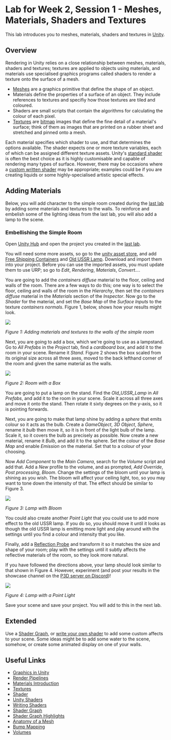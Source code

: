 # Lab for Week 2, Session 1 - Meshes, Materials, Shaders and Textures  

This lab introduces you to meshes, materials, shaders and textures in [Unity](https://unity.com/).

## Overview

Rendering in Unity relies on a close relationship between meshes, materials, shaders and textures; textures are applied to objects using materials, and materials use specialised graphics programs called shaders to render a texture onto the surface of a mesh.

+ [Meshes](https://docs.unity3d.com/Manual/AnatomyofaMesh.html) are a graphics primitive that define the shape of an object.
+ Materials define the properties of a surface of an object. They include references to textures and specifiy how those textures are tiled and coloured.
+ Shaders are small scripts that contain the algorithms for calculating the colour of each pixel.
+ [Textures](https://docs.unity3d.com/Manual/Textures.html) are [bitmap](https://en.wikipedia.org/wiki/Bitmap) images that define the fine detail of a material's surface; think of them as images that are printed on a rubber sheet and stretched and pinned onto a mesh.

Each material specifies which shader to use, and that determines the options available. The shader expects one or more texture variables, each of which can be assigned different texture assets. Unity's [standard shader](https://docs.unity3d.com/Manual/shader-StandardShader.html) is often the best choice as it is highly customisable and capable of rendering many types of surface. However, there may be occasions where a [custom written shader](https://docs.unity3d.com/Manual/shader-writing.html) may be appropriate; examples could be if you are creating liquids or some highly-specialised artistic special effects.

## Adding Materials

Below, you will add character to the simple room created during the [last lab](./week1Session2.md) by adding some materials and textures to the walls. To reinforce and embelish some of the lighting ideas from the last lab, you will also add a lamp to the scene.

### Embellishing the Simple Room

Open [Unity Hub](https://docs.unity3d.com/Manual/GettingStartedUnityHub.html) and open the project you created in the [last lab](./week1Session2.md).

You will need some more assets, so go to the [unity asset store](https://assetstore.unity.com/), and add [Free Shipping Containers](https://assetstore.unity.com/packages/3d/environments/industrial/free-shipping-containers-18315) and [Old USSR Lamp](https://assetstore.unity.com/packages/3d/props/electronics/old-ussr-lamp-110400). Download and import them into your project. Before you can use the imported assets, you must update them to use URP; so go to _Edit_, _Rendering_, _Materials_, _Convert..._.

You are going to add the _containers diffuse_ material to the floor, ceiling and walls of the room. There are a few ways to do this; one way is to select the floor, ceiling and walls of the room in the _Hierarchy_, then set the _containers diffuse_ material in the _Materials_ section of the _Inspector_. Now go to the _Shader_ for the material, and set the _Base Map_ of the _Surface Inputs_ to the texture _containers normals_. Figure 1, below, shows how your results might look.

![](./images/shippingContainer.png)

_Figure 1: Adding materials and textures to the walls of the simple room_

Next, you are going to add a box, which we're going to use as a lampstand. Go to _All Prefabs_ in the _Project_ tab, find a _cardboard box_, and add it to the room in your scene. Rename it _Stand_. Figure 2 shows the box scaled from its original size across all three axes, moved to the back lefthand corner of the room and given the same material as the walls.

![](./images/shippingContainerBox.png)

_Figure 2: Room with a Box_

You are going to put a lamp on the stand. Find the _Old_USSR_Lamp_ in _All Prefabs_, and add it to the room in your scene. Scale it across all three axes and move it onto the stand. Then rotate it sixty degrees on the y-axis, so it is pointing forwards.

Next, you are going to make that lamp shine by adding a _sphere_ that emits colour so it acts as the bulb. Create a _GameObject_, _3D Object_, _Sphere_, rename it _bulb_ then move it, so it is in front of the light bulb of the lamp. Scale it, so it covers the bulb as precisely as possible. Now create a new material, rename it _Bulb_, and add it to the sphere. Set the colour of the _Base Map_ and enable _Emission_ on the material. Set that to a colour of your choosing.

Now _Add Component_ to the _Main Camera_, search for the _Volume_ script and add that. Add a _New_ profile to the volume, and as prompted, _Add Override_, _Post processing_, _Bloom_. Change the settings of the bloom until your lamp is shining as you wish. The bloom will affect your ceiling light, too, so you may want to tone down the intensity of that. The effect should be similar to Figure 3.

![](./images/lampWithBloom.png)

_Figure 3: Lamp with Bloom_

You could also create another _Point Light_ that you could use to add more effect to the old USSR lamp. If you do so, you should move it until it looks as though the old USSR lamp is emitting more light and play around with the settings until you find a colour and intensity that you like.

Finally, add a [Reflection Probe](https://docs.unity3d.com/Manual/class-ReflectionProbe.html) and transform it so it matches the size and shape of your room; play with the settings until it subtly affects the reflective materials of the room, so they look more natural.

If you have followed the directions above, your lamp should look similar to that shown in Figure 4. However, experiment (and post your results in the showcase channel on the [P3D server on Discord](https://discord.gg/PutHQRGkPA))!

![](./images/lampWithLight.png)

_Figure 4: Lamp with a Point Light_

Save your scene and save your project. You will add to this in the next lab.

## Extended

Use a [Shader Graph](https://docs.unity3d.com/Packages/com.unity.shadergraph@15.0/manual/index.html), or [write your own shader](https://docs.unity3d.com/Manual/shader-writing.html) to add some custom affects to your scene. Some ideas might be to add some water to the scene, somehow, or create some animated display on one of your walls.

## Useful Links

+ [Graphics in Unity](https://docs.unity3d.com/Manual/Graphics.html)
+ [Render Pipelines](https://docs.unity3d.com/Manual/render-pipelines.html)
+ [Materials Introduction](https://docs.unity3d.com/Manual/materials-introduction.html)
+ [Textures](https://docs.unity3d.com/Manual/Textures.html)
+ [Shader](https://en.wikipedia.org/wiki/Shader)
+ [Unity Shaders](https://docs.unity3d.com/Manual/Shaders.html)
+ [Writing Shaders](https://docs.unity3d.com/Manual/shader-writing.html)
+ [Shader Graph](https://docs.unity3d.com/Packages/com.unity.shadergraph@15.0/manual/index.html)
+ [Shader Graph Highlights](https://unity.com/features/shader-graph)
+ [Anatomy of a Mesh](https://docs.unity3d.com/Manual/AnatomyofaMesh.html)
+ [Bump Mapping](https://docs.unity3d.com/Manual/StandardShaderMaterialParameterNormalMap.html)
+ [Volumes](https://docs.unity3d.com/Packages/com.unity.render-pipelines.high-definition@10.6/manual/Volumes.html)
